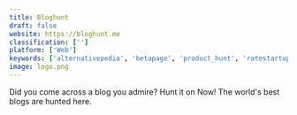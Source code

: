 ```yaml
---
title: Bloghunt
draft: false 
website: https://bloghunt.me
classification: ['']
platform: ['Web']
keywords: ['alternativepedia', 'betapage', 'product_hunt', 'ratestartup', 'similar_site_search', 'sites_like', 'top_similar_sites', 'webtechresources']
image: logo.png
---
```

Did you come across a blog you admire? Hunt it on Now! The world's best blogs are hunted here.